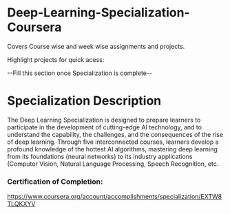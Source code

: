 # Deep-Learning-Specialization-Coursera
Covers Course wise and week wise assignments and projects. 

Highlight projects for quick acess:

--Fill this section once Specialization is complete--

# Specialization Description
The Deep Learning Specialization is designed to prepare learners to
participate in the development of cutting-edge AI technology, and to
understand the capability, the challenges, and the consequences of
the rise of deep learning. Through five interconnected courses,
learners develop a profound knowledge of the hottest AI algorithms,
mastering deep learning from its foundations (neural networks) to its
industry applications (Computer Vision, Natural Language Processing,
Speech Recognition, etc.

### Certification of Completion: 
https://www.coursera.org/account/accomplishments/specialization/EXTW8TLQKXYV
